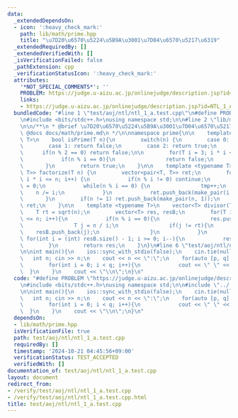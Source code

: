 ```yaml
---
data:
  _extendedDependsOn:
  - icon: ':heavy_check_mark:'
    path: lib/math/prime.hpp
    title: "\u7D20\u6570\u5224\u5B9A\u3001\u7D04\u6570\u5217\u6319"
  _extendedRequiredBy: []
  _extendedVerifiedWith: []
  _isVerificationFailed: false
  _pathExtension: cpp
  _verificationStatusIcon: ':heavy_check_mark:'
  attributes:
    '*NOT_SPECIAL_COMMENTS*': ''
    PROBLEM: https://judge.u-aizu.ac.jp/onlinejudge/description.jsp?id=NTL_1_A
    links:
    - https://judge.u-aizu.ac.jp/onlinejudge/description.jsp?id=NTL_1_A
  bundledCode: "#line 1 \"test/aoj/ntl/ntl_1_a.test.cpp\"\n#define PROBLEM \"https://judge.u-aizu.ac.jp/onlinejudge/description.jsp?id=NTL_1_A\"\
    \n#include <bits/stdc++.h>\nusing namespace std;\n\n#line 2 \"lib/math/prime.hpp\"\
    \n\n/**\n * @brief \u7D20\u6570\u5224\u5B9A\u3001\u7D04\u6570\u5217\u6319\n *\
    \ @docs docs/math/prime.md\n */\n\nnamespace prime{\n\n    template <typename\
    \ T>\n    bool isPrime(T n){\n        switch(n) {\n        case 0: // fall-through\n\
    \        case 1: return false;\n        case 2: return true;\n        }\n\n  \
    \      if(n % 2 == 0) return false;\n\n        for(T i = 3; i * i <= n; i += 2){\n\
    \            if(n % i == 0){\n                return false;\n            }\n \
    \       }\n        return true;\n    }\n\n    template <typename T>\n    vector<pair<T,\
    \ T>> factorize(T n) {\n        vector<pair<T, T>> ret;\n        for(T i = 2;\
    \ i * i <= n; i++) {\n            if(n % i != 0) continue;\n            T tmp\
    \ = 0;\n            while(n % i == 0) {\n                tmp++;\n            \
    \    n /= i;\n            }\n            ret.push_back(make_pair(i, tmp));\n \
    \       }\n        if(n != 1) ret.push_back(make_pair(n, 1));\n        return\
    \ ret;\n    }\n\n    template <typename T>\n    vector<T> divisor(T n){\n    \
    \    T rt = sqrt(n);\n        vector<T> res, resB;\n        for(T i = 1; i * i\
    \ <= n; i++){\n            if(n % i == 0){\n                res.push_back(i);\n\
    \                T j = n / i;\n                if(j != rt){\n                \
    \    resB.push_back(j);\n                }\n            }\n        }\n       \
    \ for(int i = (int) resB.size() - 1; i >= 0; i--){\n            res.push_back(resB[i]);\n\
    \        }\n        return res;\n    }\n}\n#line 6 \"test/aoj/ntl/ntl_1_a.test.cpp\"\
    \n\nint main(){\n    ios::sync_with_stdio(false);\n    cin.tie(nullptr);\n\n \
    \   int n; cin >> n;\n    cout << n << \":\";\n    for(auto [p, q] : prime::factorize(n)){\n\
    \        for(int i = 0; i < q; i++){\n            cout << \" \" << p;\n      \
    \  }\n    }\n    cout << \"\\n\";\n}\n"
  code: "#define PROBLEM \"https://judge.u-aizu.ac.jp/onlinejudge/description.jsp?id=NTL_1_A\"\
    \n#include <bits/stdc++.h>\nusing namespace std;\n\n#include \"../../../lib/math/prime.hpp\"\
    \n\nint main(){\n    ios::sync_with_stdio(false);\n    cin.tie(nullptr);\n\n \
    \   int n; cin >> n;\n    cout << n << \":\";\n    for(auto [p, q] : prime::factorize(n)){\n\
    \        for(int i = 0; i < q; i++){\n            cout << \" \" << p;\n      \
    \  }\n    }\n    cout << \"\\n\";\n}\n"
  dependsOn:
  - lib/math/prime.hpp
  isVerificationFile: true
  path: test/aoj/ntl/ntl_1_a.test.cpp
  requiredBy: []
  timestamp: '2024-10-21 04:45:56+09:00'
  verificationStatus: TEST_ACCEPTED
  verifiedWith: []
documentation_of: test/aoj/ntl/ntl_1_a.test.cpp
layout: document
redirect_from:
- /verify/test/aoj/ntl/ntl_1_a.test.cpp
- /verify/test/aoj/ntl/ntl_1_a.test.cpp.html
title: test/aoj/ntl/ntl_1_a.test.cpp
---
```

